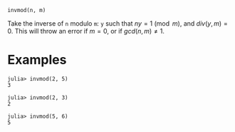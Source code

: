 ```
invmod(n, m)
```

Take the inverse of `n` modulo `m`: `y` such that $n y = 1 \pmod m$, and $div(y,m) = 0$. This will throw an error if $m = 0$, or if $gcd(n,m) \neq 1$.

# Examples

```jldoctest
julia> invmod(2, 5)
3

julia> invmod(2, 3)
2

julia> invmod(5, 6)
5
```
